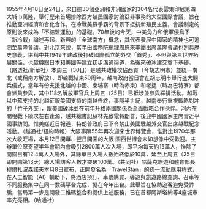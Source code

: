 1955年4月18日至24日，來自逾30個亞洲和非洲國家的304名代表雲集印尼第四大城市萬隆，舉行歷來首場排除西方殖民國家討論亞非事務的大型國際會議，旨在推動亞洲經濟和合化合作，在冷戰美蘇爭霸的背景下抵抗新殖民主義，會議制定的原則後來成為「不結盟運動」的基礎。70年後的今天，中美角力和俄軍侵烏下「新冷戰」論述再起，新興的「全球南方」概念，其代表發展中國家的精神也可追溯至萬隆會議。對北京來說，當年由國務院總理周恩來率團出席萬隆會議也別具歷史意義，堪稱中共1949年建政後打破國際孤立的外交「首秀」，不但與第三世界拓展關係，也趁機跟日本和美國等建立初步溝通渠道，為後來破冰建交奠下基礎。（路透社/新華社）本周三（30日）是越共政權攻佔西貢（今胡志明市）並統一南北（或稱南方解放）、即越戰結束50周年，越南政府當日會在胡志明市舉行盛大閱兵儀式，當年有份支援北越的中國、柬埔寨（時為赤柬）和老撾（時為巴特寮）都會派員參與，其中118名解放軍官兵上周五（25日）已抵埗並參與綵排活動。越戰以中蘇支持的北越征服美國支持的南越告終，事隔半世紀，越南奉行重視戰略對冲的「竹子外交」，跟美國破冰並在前年升格兩國關係為全面戰略合作伙伴。河內在關稅戰下續求左右逢源，越共總書記蘇林先致電特朗普，後迎中國國家主席習近平國事訪問。惟美媒近日報道，特朗普政府已下令禁止美國駐越外交官出席越戰紀念活動。（越通社/紐約時報）大阪事隔55年再次迎來世界博覽會，惟對比1970年那次大收旺場，本月12日開幕、翌日開園的大阪‧關西世博會未如想像中受歡迎。主辦單位原寄望半年會期內會吸引2800萬人次入場，即平均每天約15萬人，惟除了開園日有12.4萬人入場外，其餘單日入場人數始終低於10萬，延至上周五（25日即開園第13天）總入場訪客人數才突破100萬。（共同社）哈薩克旅遊和體育部長穆爾扎波森諾夫本月8日宣布，正開發名為「TravelStan」的統一流動應用程式，在人工智能（AI）輔助下，將酒店預訂、車票購買、導遊與旅遊路線查詢、召車等不同服務集中在同一數碼平台完成，擬在今年出台。此舉旨在協助遊客避免受詐騙，當局第一步是開發二維碼整合和提供上述服務，已在首都阿斯塔納等4座城市率先亮相。（哈通社）